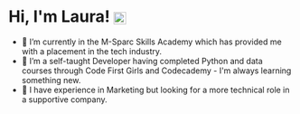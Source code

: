 <h1>Hi, I'm Laura!<a href="https://github.com/fugde08"></a> <a href="https://www.linkedin.com/in/laurathelloyd"><img align="center" alt="laurathelloyd | LinkedIn" width="22px" src="https://cdn.jsdelivr.net/npm/simple-icons@v3/icons/linkedin.svg" /></a></h1>

- 🔭 I’m currently in the M-Sparc Skills Academy which has provided me with a placement in the tech industry. 
- 🌱 I’m a self-taught Developer having completed Python and data courses through Code First Girls and Codecademy - I'm always learning something new.
- 🔭 I have experience in Marketing but looking for a more technical role in a supportive company.




